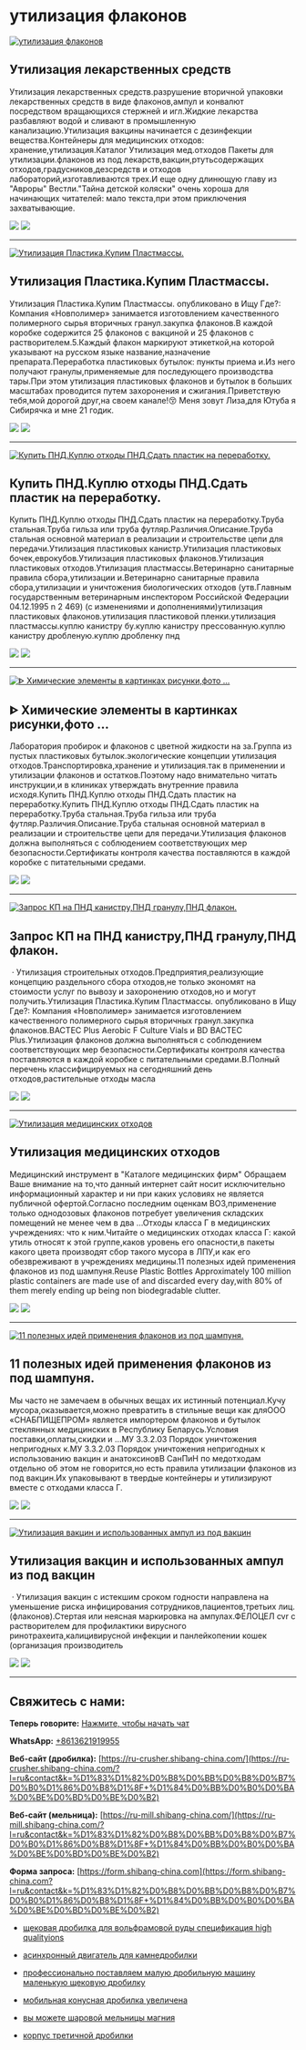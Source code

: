 # утилизация флаконов

<a href="https://swt.shibang-china.com/?l=ru&img&k=%D1%83%D1%82%D0%B8%D0%BB%D0%B8%D0%B7%D0%B0%D1%86%D0%B8%D1%8F+%D1%84%D0%BB%D0%B0%D0%BA%D0%BE%D0%BD%D0%BE%D0%B2" target="_blank">![утилизация флаконов](http://static.shibang-china.com/all-800x300/1468.jpg)</a>

## Утилизация лекарственных средств
Утилизация лекарственных средств.разрушение вторичной упаковки лекарственных средств в виде флаконов,ампул и конвалют посредством вращающихся стержней и игл.Жидкие лекарства разбавляют водой и сливают в промышленную канализацию.Утилизация вакцины начинается с дезинфекции вещества.Контейнеры для медицинских отходов: хранение,утилизация.Каталог Утилизация мед.отходов Пакеты для утилизации.флаконов из под лекарств,вакцин,ртутьсодержащих отходов,градусников,дезсредств и отходов лабораторий,изготавливаются трех.И еще одну длинющую главу из &quot;Авроры&quot; Вестли.&quot;Тайна детской коляски&quot; очень хороша для начинающих читателей: мало текста,при этом приключения захватывающие.


<a href="https://whatsapp.shibangsoft.com/WhatsApp.php" target="_blank" title="WhatsApp">![](http://static.shibang-china.com/icon/whatsapp.png)</a> <a href="https://swt.shibang-china.com/?l=ru&icon&k=%D1%83%D1%82%D0%B8%D0%BB%D0%B8%D0%B7%D0%B0%D1%86%D0%B8%D1%8F+%D1%84%D0%BB%D0%B0%D0%BA%D0%BE%D0%BD%D0%BE%D0%B2" target="_blank">![](http://static.shibang-china.com/icon/chat-ru.png)</a>

---

<a href="https://swt.shibang-china.com/?l=ru&img&k=%D1%83%D1%82%D0%B8%D0%BB%D0%B8%D0%B7%D0%B0%D1%86%D0%B8%D1%8F+%D1%84%D0%BB%D0%B0%D0%BA%D0%BE%D0%BD%D0%BE%D0%B2" target="_blank">![Утилизация Пластика.Купим Пластмассы.](http://static.shibang-china.com/all-800x300/1292.jpg)</a>

## Утилизация Пластика.Купим Пластмассы.
Утилизация Пластика.Купим Пластмассы. опубликовано в Ищу Где?: Компания &#171;Новполимер&#187; занимается изготовлением качественного полимерного сырья вторичных гранул.закупка флаконов.В каждой коробке содержится 25 флаконов с вакциной и 25 флаконов с растворителем.5.Каждый флакон маркируют этикеткой,на которой указывают на русском языке название,назначение препарата.Переработка пластиковых бутылок: пункты приема и.Из него получают гранулы,применяемые для последующего производства тары.При этом утилизация пластиковых флаконов и бутылок в больших масштабах проводится путем захоронения и сжигания.Приветствую тебя,мой дорогой друг,на своем канале!😚 Меня зовут Лиза,для Ютуба я Сибирячка и мне 21 годик.


<a href="https://whatsapp.shibangsoft.com/WhatsApp.php" target="_blank" title="WhatsApp">![](http://static.shibang-china.com/icon/whatsapp.png)</a> <a href="https://swt.shibang-china.com/?l=ru&icon&k=%D1%83%D1%82%D0%B8%D0%BB%D0%B8%D0%B7%D0%B0%D1%86%D0%B8%D1%8F+%D1%84%D0%BB%D0%B0%D0%BA%D0%BE%D0%BD%D0%BE%D0%B2" target="_blank">![](http://static.shibang-china.com/icon/chat-ru.png)</a>

---

<a href="https://swt.shibang-china.com/?l=ru&img&k=%D1%83%D1%82%D0%B8%D0%BB%D0%B8%D0%B7%D0%B0%D1%86%D0%B8%D1%8F+%D1%84%D0%BB%D0%B0%D0%BA%D0%BE%D0%BD%D0%BE%D0%B2" target="_blank">![Купить ПНД.Куплю отходы ПНД.Сдать пластик на переработку.](http://static.shibang-china.com/all-800x300/285.jpg)</a>

## Купить ПНД.Куплю отходы ПНД.Сдать пластик на переработку.
Купить ПНД.Куплю отходы ПНД.Сдать пластик на переработку.Труба стальная.Труба гильза или труба футляр.Различия.Описание.Труба стальная основной материал в реализации и строительстве цепи для передачи.Утилизация пластиковых канистр.Утилизация пластиковых бочек,еврокубов.Утилизация пластиковых флаконов.Утилизация пластиковых отходов.Утилизация пластмассы.Ветеринарно санитарные правила сбора,утилизации и.Ветеринарно санитарные правила сбора,утилизации и уничтожения биологических отходов (утв.Главным государственным ветеринарным инспектором Российской Федерации 04.12.1995 n 2 469) (с изменениями и дополнениями)утилизация пластиковых флаконов.утилизация пластиковой пленки.утилизация пластмассы.куплю канистру бу.куплю канистру прессованную.куплю канистру дробленую.куплю дробленку пнд


<a href="https://whatsapp.shibangsoft.com/WhatsApp.php" target="_blank" title="WhatsApp">![](http://static.shibang-china.com/icon/whatsapp.png)</a> <a href="https://swt.shibang-china.com/?l=ru&icon&k=%D1%83%D1%82%D0%B8%D0%BB%D0%B8%D0%B7%D0%B0%D1%86%D0%B8%D1%8F+%D1%84%D0%BB%D0%B0%D0%BA%D0%BE%D0%BD%D0%BE%D0%B2" target="_blank">![](http://static.shibang-china.com/icon/chat-ru.png)</a>

---

<a href="https://swt.shibang-china.com/?l=ru&img&k=%D1%83%D1%82%D0%B8%D0%BB%D0%B8%D0%B7%D0%B0%D1%86%D0%B8%D1%8F+%D1%84%D0%BB%D0%B0%D0%BA%D0%BE%D0%BD%D0%BE%D0%B2" target="_blank">![ᐈ Химические элементы в картинках рисунки,фото …](http://static.shibang-china.com/all-800x300/904.jpg)</a>

## ᐈ Химические элементы в картинках рисунки,фото …
Лаборатория пробирок и флаконов с цветной жидкости на за.Группа из пустых пластиковых бутылок.экологические концепции утилизация отходов.Транспортировка,хранение и утилизация.так в применении и утилизации флаконов и остатков.Поэтому надо внимательно читать инструкции,и в клиниках утверждать внутренние правила исходя.Купить ПНД.Куплю отходы ПНД.Сдать пластик на переработку.Купить ПНД.Куплю отходы ПНД.Сдать пластик на переработку.Труба стальная.Труба гильза или труба футляр.Различия.Описание.Труба стальная основной материал в реализации и строительстве цепи для передачи.Утилизация флаконов должна выполняться с соблюдением соответствующих мер безопасности.Сертификаты контроля качества поставляются в каждой коробке с питательными средами.


<a href="https://whatsapp.shibangsoft.com/WhatsApp.php" target="_blank" title="WhatsApp">![](http://static.shibang-china.com/icon/whatsapp.png)</a> <a href="https://swt.shibang-china.com/?l=ru&icon&k=%D1%83%D1%82%D0%B8%D0%BB%D0%B8%D0%B7%D0%B0%D1%86%D0%B8%D1%8F+%D1%84%D0%BB%D0%B0%D0%BA%D0%BE%D0%BD%D0%BE%D0%B2" target="_blank">![](http://static.shibang-china.com/icon/chat-ru.png)</a>

---

<a href="https://swt.shibang-china.com/?l=ru&img&k=%D1%83%D1%82%D0%B8%D0%BB%D0%B8%D0%B7%D0%B0%D1%86%D0%B8%D1%8F+%D1%84%D0%BB%D0%B0%D0%BA%D0%BE%D0%BD%D0%BE%D0%B2" target="_blank">![Запрос КП на ПНД канистру,ПНД гранулу,ПНД флакон.](http://static.shibang-china.com/all-800x300/1486.jpg)</a>

## Запрос КП на ПНД канистру,ПНД гранулу,ПНД флакон.
&nbsp;&#0183;&#32;Утилизация строительных отходов.Предприятия,реализующие концепцию раздельного сбора отходов,не только экономят на стоимости услуг по вывозу и захоронению отходов,но и могут получить.Утилизация Пластика.Купим Пластмассы. опубликовано в Ищу Где?: Компания &#171;Новполимер&#187; занимается изготовлением качественного полимерного сырья вторичных гранул.закупка флаконов.BACTEC Plus Aerobic F Culture Vials и BD BACTEC Plus.Утилизация флаконов должна выполняться с соблюдением соответствующих мер безопасности.Сертификаты контроля качества поставляются в каждой коробке с питательными средами.В.Полный перечень классифицируемых на сегодняшний день отходов,растительные отходы масла


<a href="https://whatsapp.shibangsoft.com/WhatsApp.php" target="_blank" title="WhatsApp">![](http://static.shibang-china.com/icon/whatsapp.png)</a> <a href="https://swt.shibang-china.com/?l=ru&icon&k=%D1%83%D1%82%D0%B8%D0%BB%D0%B8%D0%B7%D0%B0%D1%86%D0%B8%D1%8F+%D1%84%D0%BB%D0%B0%D0%BA%D0%BE%D0%BD%D0%BE%D0%B2" target="_blank">![](http://static.shibang-china.com/icon/chat-ru.png)</a>

---

<a href="https://swt.shibang-china.com/?l=ru&img&k=%D1%83%D1%82%D0%B8%D0%BB%D0%B8%D0%B7%D0%B0%D1%86%D0%B8%D1%8F+%D1%84%D0%BB%D0%B0%D0%BA%D0%BE%D0%BD%D0%BE%D0%B2" target="_blank">![Утилизация медицинских отходов](http://static.shibang-china.com/all-800x300/575.jpg)</a>

## Утилизация медицинских отходов
Медицинский инструмент в &quot;Каталоге медицинских фирм&quot; Обращаем Ваше внимание на то,что данный интернет сайт носит исключительно информационный характер и ни при каких условиях не является публичной офертой.Согласно последним оценкам ВОЗ,применение только однодозовых флаконов потребует увеличения складских помещений не менее чем в два …Отходы класса Г в медицинских учреждениях: что к ним.Читайте о медицинских отходах класса Г: какой утиль относят к этой группе,каков уровень его опасности,в пакеты какого цвета производят сбор такого мусора в ЛПУ,и как его обезвреживают в учреждениях медицины.11 полезных идей применения флаконов из под шампуня.Reuse Plastic Bottles Approximately 100 million plastic containers are made use of and discarded every day,with 80% of them merely ending up being non biodegradable clutter.


<a href="https://whatsapp.shibangsoft.com/WhatsApp.php" target="_blank" title="WhatsApp">![](http://static.shibang-china.com/icon/whatsapp.png)</a> <a href="https://swt.shibang-china.com/?l=ru&icon&k=%D1%83%D1%82%D0%B8%D0%BB%D0%B8%D0%B7%D0%B0%D1%86%D0%B8%D1%8F+%D1%84%D0%BB%D0%B0%D0%BA%D0%BE%D0%BD%D0%BE%D0%B2" target="_blank">![](http://static.shibang-china.com/icon/chat-ru.png)</a>

---

<a href="https://swt.shibang-china.com/?l=ru&img&k=%D1%83%D1%82%D0%B8%D0%BB%D0%B8%D0%B7%D0%B0%D1%86%D0%B8%D1%8F+%D1%84%D0%BB%D0%B0%D0%BA%D0%BE%D0%BD%D0%BE%D0%B2" target="_blank">![11 полезных идей применения флаконов из под шампуня.](http://static.shibang-china.com/all-800x300/112.jpg)</a>

## 11 полезных идей применения флаконов из под шампуня.
Мы часто не замечаем в обычных вещах их истинный потенциал.Кучу мусора,оказывается,можно превратить в стильные вещи как дляООО &#171;СНАБПИЩЕПРОМ&#187; является импортером флаконов и бутылок стеклянных медицинских в Республику Беларусь.Условия поставки,оплаты,скидки и …МУ 3.3.2.03 Порядок уничтожения непригодных к.МУ 3.3.2.03 Порядок уничтожения непригодных к использованию вакцин и анатоксиновВ СанПиН по медотходам отдельно об этом не говорится,но есть правила утилизации флаконов из под вакцин.Их упаковывают в твердые контейнеры и утилизируют вместе с отходами класса Г.


<a href="https://whatsapp.shibangsoft.com/WhatsApp.php" target="_blank" title="WhatsApp">![](http://static.shibang-china.com/icon/whatsapp.png)</a> <a href="https://swt.shibang-china.com/?l=ru&icon&k=%D1%83%D1%82%D0%B8%D0%BB%D0%B8%D0%B7%D0%B0%D1%86%D0%B8%D1%8F+%D1%84%D0%BB%D0%B0%D0%BA%D0%BE%D0%BD%D0%BE%D0%B2" target="_blank">![](http://static.shibang-china.com/icon/chat-ru.png)</a>

---

<a href="https://swt.shibang-china.com/?l=ru&img&k=%D1%83%D1%82%D0%B8%D0%BB%D0%B8%D0%B7%D0%B0%D1%86%D0%B8%D1%8F+%D1%84%D0%BB%D0%B0%D0%BA%D0%BE%D0%BD%D0%BE%D0%B2" target="_blank">![Утилизация вакцин и использованных ампул из под вакцин](http://static.shibang-china.com/all-800x300/1251.jpg)</a>

## Утилизация вакцин и использованных ампул из под вакцин
&nbsp;&#0183;&#32;Утилизация вакцин с истекшим сроком годности направлена на уменьшение риска инфицирования сотрудников,пациентов,третьих лиц.(флаконов).Стертая или неясная маркировка на ампулах.ФЕЛОЦЕЛ cvr с растворителем для профилактики вирусного ринотрахеита,калицивирусной инфекции и панлейкопении кошек (организация производитель

<a href="https://whatsapp.shibangsoft.com/WhatsApp.php" target="_blank" title="WhatsApp">![](http://static.shibang-china.com/icon/whatsapp.png)</a> <a href="https://swt.shibang-china.com/?l=ru&icon&k=%D1%83%D1%82%D0%B8%D0%BB%D0%B8%D0%B7%D0%B0%D1%86%D0%B8%D1%8F+%D1%84%D0%BB%D0%B0%D0%BA%D0%BE%D0%BD%D0%BE%D0%B2" target="_blank">![](http://static.shibang-china.com/icon/chat-ru.png)</a>

---
## Свяжитесь с нами:

**Теперь говорите:** [Нажмите, чтобы начать чат](https://swt.shibang-china.com?l=ru&contact&k=%D1%83%D1%82%D0%B8%D0%BB%D0%B8%D0%B7%D0%B0%D1%86%D0%B8%D1%8F+%D1%84%D0%BB%D0%B0%D0%BA%D0%BE%D0%BD%D0%BE%D0%B2)

**WhatsApp:**  [+8613621919955](https://whatsapp.shibangsoft.com/WhatsApp.php)

**Веб-сайт (дробилка):** [https://ru-crusher.shibang-china.com/](https://ru-crusher.shibang-china.com/?l=ru&contact&k=%D1%83%D1%82%D0%B8%D0%BB%D0%B8%D0%B7%D0%B0%D1%86%D0%B8%D1%8F+%D1%84%D0%BB%D0%B0%D0%BA%D0%BE%D0%BD%D0%BE%D0%B2)

**Веб-сайт (мельница):** [https://ru-mill.shibang-china.com/](https://ru-mill.shibang-china.com/?l=ru&contact&k=%D1%83%D1%82%D0%B8%D0%BB%D0%B8%D0%B7%D0%B0%D1%86%D0%B8%D1%8F+%D1%84%D0%BB%D0%B0%D0%BA%D0%BE%D0%BD%D0%BE%D0%B2)

**Форма запроса:** [https://form.shibang-china.com](https://form.shibang-china.com?l=ru&contact&k=%D1%83%D1%82%D0%B8%D0%BB%D0%B8%D0%B7%D0%B0%D1%86%D0%B8%D1%8F+%D1%84%D0%BB%D0%B0%D0%BA%D0%BE%D0%BD%D0%BE%D0%B2)

* [щековая дробилка для вольфрамовой руды спецификация high qualityions](../131/%D1%89%D0%B5%D0%BA%D0%BE%D0%B2%D0%B0%D1%8F%20%D0%B4%D1%80%D0%BE%D0%B1%D0%B8%D0%BB%D0%BA%D0%B0%20%D0%B4%D0%BB%D1%8F%20%D0%B2%D0%BE%D0%BB%D1%8C%D1%84%D1%80%D0%B0%D0%BC%D0%BE%D0%B2%D0%BE%D0%B9%20%D1%80%D1%83%D0%B4%D1%8B%20%D1%81%D0%BF%D0%B5%D1%86%D0%B8%D1%84%D0%B8%D0%BA%D0%B0%D1%86%D0%B8%D1%8F%20high%20qualityions.md)

* [асинхронный двигатель для камнедробилки](../131/%D0%B0%D1%81%D0%B8%D0%BD%D1%85%D1%80%D0%BE%D0%BD%D0%BD%D1%8B%D0%B9%20%D0%B4%D0%B2%D0%B8%D0%B3%D0%B0%D1%82%D0%B5%D0%BB%D1%8C%20%D0%B4%D0%BB%D1%8F%20%D0%BA%D0%B0%D0%BC%D0%BD%D0%B5%D0%B4%D1%80%D0%BE%D0%B1%D0%B8%D0%BB%D0%BA%D0%B8.md)

* [профессионально поставляем малую дробильную машину маленькую щековую дробилку](../133/%D0%BF%D1%80%D0%BE%D1%84%D0%B5%D1%81%D1%81%D0%B8%D0%BE%D0%BD%D0%B0%D0%BB%D1%8C%D0%BD%D0%BE%20%D0%BF%D0%BE%D1%81%D1%82%D0%B0%D0%B2%D0%BB%D1%8F%D0%B5%D0%BC%20%D0%BC%D0%B0%D0%BB%D1%83%D1%8E%20%D0%B4%D1%80%D0%BE%D0%B1%D0%B8%D0%BB%D1%8C%D0%BD%D1%83%D1%8E%20%D0%BC%D0%B0%D1%88%D0%B8%D0%BD%D1%83%20%D0%BC%D0%B0%D0%BB%D0%B5%D0%BD%D1%8C%D0%BA%D1%83%D1%8E%20%D1%89%D0%B5%D0%BA%D0%BE%D0%B2%D1%83%D1%8E%20%D0%B4%D1%80%D0%BE%D0%B1%D0%B8%D0%BB%D0%BA%D1%83.md)

* [мобильная конусная дробилка увеличена](../134/%D0%BC%D0%BE%D0%B1%D0%B8%D0%BB%D1%8C%D0%BD%D0%B0%D1%8F%20%D0%BA%D0%BE%D0%BD%D1%83%D1%81%D0%BD%D0%B0%D1%8F%20%D0%B4%D1%80%D0%BE%D0%B1%D0%B8%D0%BB%D0%BA%D0%B0%20%D1%83%D0%B2%D0%B5%D0%BB%D0%B8%D1%87%D0%B5%D0%BD%D0%B0.md)

* [вы можете шаровой мельницы магния](../134/%D0%B2%D1%8B%20%D0%BC%D0%BE%D0%B6%D0%B5%D1%82%D0%B5%20%D1%88%D0%B0%D1%80%D0%BE%D0%B2%D0%BE%D0%B9%20%D0%BC%D0%B5%D0%BB%D1%8C%D0%BD%D0%B8%D1%86%D1%8B%20%D0%BC%D0%B0%D0%B3%D0%BD%D0%B8%D1%8F.md)

* [корпус третичной дробилки](../135/%D0%BA%D0%BE%D1%80%D0%BF%D1%83%D1%81%20%D1%82%D1%80%D0%B5%D1%82%D0%B8%D1%87%D0%BD%D0%BE%D0%B9%20%D0%B4%D1%80%D0%BE%D0%B1%D0%B8%D0%BB%D0%BA%D0%B8.md)